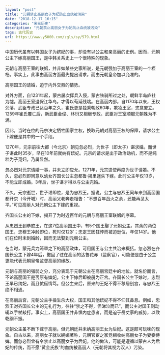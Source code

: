 ```yaml
---
layout: "post"
title: "元朝禁止高丽女子为妃防止血统被污染"
date: "2018-12-17 16:15"
categories: "宋元历史"
description: "元朝禁止高丽女子为妃防止血统被污染"
tags: 古代历史
url: https://www.y5000.com/zgls/sy/579.html
---
```






中国历代虽有以韩国女子为嫔妃的事，却没有以公主和亲高丽的史例。因而，元朝公主下嫁高丽国王，是中韩关系史上一个很特殊的现象。

元朝与高丽王室的联姻，并非如某些史家所说，是元朝强加于高丽王室的一个桎梏。事实上，此事由高丽方面最先提出请求，而由元朝皇帝加以允准的。

高丽国王的请婚，迫于内外交煎的情势。

对外方面，自1231年起，蒙古屡次挥兵入侵，蒙古铁骑所过之处，朝鲜半岛庐社为墟。高丽王室退保江华岛，才得以苟延残喘。在高丽内部，自1170年以来，王权旁落，武臣专政已达百年之久，崔氏更是独秉朝政60年，欺凌王室，恣意废立。1259年崔氏覆亡后，新武臣金俊、林衍又相继专政。武臣对王室顺服元朝殊为不满。

因此，当时在位的元宗决定牺牲国家主权，换取元朝对高丽王权的保障，请求公主下嫁便是其中的一个手段。

1270年，元宗前往大都（今北京）朝见忽必烈，为世子（即太子）谌求婚。而世子谌此时35岁，早在10年前就纳有嫔妃。元宗的请求是出于政治动机，而不是纯粹为子觅妇，乃属显然。

忽必烈对元宗请婚一事，并未立即应允。1271年，元宗遣使再度为世子请婚。不久，忽必烈即同意以幼女齐国长公主忽都鲁·揭里迷失下嫁。此时公主年仅13岁，不能立即成婚。3年后，世子谌才得以与公主完婚。

不久，元宗逝世，世子谌即位，是为忠烈王。据说，公主与忠烈王同车来到高丽国都开京（今开城）时，高丽父老奔走相告：“不想百年战火之余，还能再见太平。”可见高丽人对元朝公主下嫁的重视。

齐国长公主的下嫁，揭开了为时近百年的元朝与高丽王室联姻的序幕。

从忠烈王到恭愍王，在这7位高丽国王中，有5个国王娶了元朝公主。其余的两位国王，忠穆王冲龄即位，死时仅12岁；忠定王因狂悖而被迫逊位，年仅14岁。他们在位时未到婚龄，因而无法娶到元朝公主。

在当时，蒙元兵力笼罩之下的高丽政体，可用国王与公主共治来概括。忽必烈在齐国长公主下嫁4年后，撤回了驻在高丽的达鲁花赤（监察官），可能便是由于公主更能代表元朝皇帝监督高丽的缘故。

元朝与高丽的强弱之分，充分表现于元朝公主在高丽宫廷中的地位。就名份而言，不论高丽国王是否原有嫔妃，公主下嫁后即被册为正宫。齐国长公主下嫁时，忠烈王早已纳妃，而且伉俪情笃。但公主来后，原来的王妃不得不移居别宫，与忠烈王绝不相通。

在高丽后宫，元朝公主手操生杀大权，国王和其他嫔妃不得不仰其鼻息。例如，忠烈王对齐国长公主的无礼行为，往往“禁之不得，但涕泣而已”，而公主对国王则动辄以手杖敲打。事实上，高丽国王并非惧内症患者，而是迫于岳丈家的威势，以致乾纲不振。

元朝公主虽不断下嫁于高丽，但元朝廷并未纳高丽王女为后妃。这是颇可玩味的现象。自古以来，高丽女子就以婉媚著称，元朝官宦之家竞相收纳高丽女子为妻妾侍婢。而忽必烈曾有令禁止以高丽女子为后妃。他的做法，可能是遵循以蒙古人为后妃的传统，而不愿“黄金氏族”的血统被高丽人（元朝将其视为汉人）污染。
